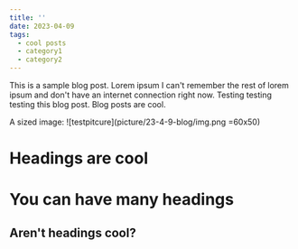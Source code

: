 ```yaml
---
title: ''
date: 2023-04-09
tags:
  - cool posts
  - category1
  - category2
---
```


This is a sample blog post. Lorem ipsum I can't remember the rest of lorem ipsum and don't have an internet connection right now. Testing testing testing this blog post. Blog posts are cool.

A sized image: ![testpitcure](picture/23-4-9-blog/img.png =60x50)

Headings are cool
======

You can have many headings
======

Aren't headings cool?
------
